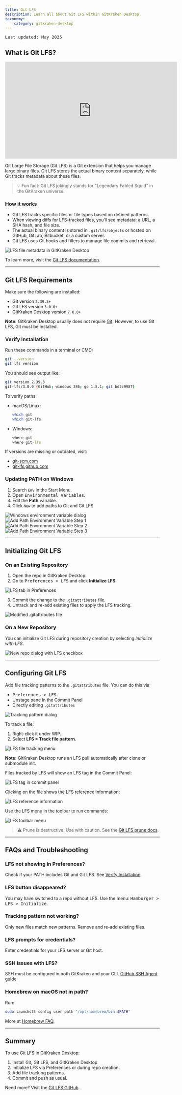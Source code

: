 ```yaml
---
title: Git LFS
description: Learn all about Git LFS within GitKraken Desktop.
taxonomy:
    category: gitkraken-desktop
---
```


<kbd>Last updated: May 2025</kbd>

## What is Git LFS?

<div class='embed-container embed-container--16-9'>
    <iframe width="560" height="315" src="https://www.youtube.com/embed/S03EEusFxoI?ecver=1" frameborder="0" allowfullscreen></iframe>
</div>

Git Large File Storage (Git LFS) is a Git extension that helps you manage large binary files. Git LFS stores the actual binary content separately, while Git tracks metadata about these files.

> 💡 Fun fact: Git LFS jokingly stands for "Legendary Fabled Squid" in the GitKraken universe.

### How it works

- Git LFS tracks specific files or file types based on defined patterns.
- When viewing diffs for LFS-tracked files, you’ll see metadata: a URL, a SHA hash, and file size.
- The actual binary content is stored in `.git/lfs/objects` or hosted on GitHub, GitLab, Bitbucket, or a custom server.
- Git LFS uses Git hooks and filters to manage file commits and retrieval.

<img src='/wp-content/uploads/lfs-ref-2025.png' srcset='/wp-content/uploads/lfs-ref-2025@2x.png 2x' class="help-center-img img-bordered" alt="LFS file metadata in GitKraken Desktop" />

To learn more, visit the [Git LFS documentation](https://github.com/git-lfs/git-lfs).

***

## Git LFS Requirements

Make sure the following are installed:

- Git version `2.39.3+`
- Git LFS version `3.0.0+`
- GitKraken Desktop version `7.0.0+`

<div class='callout callout--success'>
    <p><strong>Note:</strong> GitKraken Desktop usually does not require <a href="https://git-scm.com/">Git</a>. However, to use Git LFS, Git must be installed.</p>
</div>

### Verify Installation

Run these commands in a terminal or CMD:

```bash
git --version
git lfs version
```

You should see output like:

```bash
git version 2.39.3
git-lfs/3.0.0 (GitHub; windows 386; go 1.8.1; git bd2c9987)
```

To verify paths:

- macOS/Linux:
  ```bash
  which git
  which git-lfs
  ```
- Windows:
  ```cmd
  where git
  where git-lfs
  ```

If versions are missing or outdated, visit:

- [git-scm.com](https://git-scm.com/)
- [git-lfs.github.com](https://git-lfs.github.com/)

### Updating PATH on Windows

1. Search `Env` in the Start Menu.
2. Open <kbd>Environmental Variables</kbd>.
3. Edit the **Path** variable.
4. Click `New` to add paths to Git and Git LFS.

<img src="/wp-content/uploads/lfs-AddPathVariable-0.png" class="help-center-img img-bordered" alt="Windows environment variable dialog">

<img src="/wp-content/uploads/lfs-add-env-variable-image1-2025.png" srcset="/wp-content/uploads/lfs-add-env-variable-image1-2025@2x.png 2x" class="help-center-img img-bordered" alt="Add Path Environment Variable Step 1">

<img src="/wp-content/uploads/lfs-add-env-variable-image2-2025.png" srcset="/wp-content/uploads/lfs-add-env-variable-image2-2025@2x.png 2x" class="help-center-img img-bordered" alt="Add Path Environment Variable Step 2">

<img src="/wp-content/uploads/lfs-add-env-variable-image3-2025.png" srcset="/wp-content/uploads/lfs-add-env-variable-image3-2025@2x.png 2x" class="help-center-img img-bordered" alt="Add Path Environment Variable Step 3">

***

## Initializing Git LFS

### On an Existing Repository

1. Open the repo in GitKraken Desktop.
2. Go to <kbd>Preferences > LFS</kbd> and click **Initialize LFS**.

<img src='/wp-content/uploads/lfs-preferences-2025.png' srcset='/wp-content/uploads/lfs-preferences-2025@2x.png 2x' class="help-center-img img-bordered" alt="LFS tab in Preferences">  

3. Commit the change to the `.gitattributes` file.
4. Untrack and re-add existing files to apply the LFS tracking.

<img src='/wp-content/uploads/lfs-gitattributes-2025.png' srcset='/wp-content/uploads/lfs-gitattributes-2025@2x.png 2x' class="help-center-img img-bordered" alt="Modified .gitattributes file">  

### On a New Repository

You can initialize Git LFS during repository creation by selecting _Initialize with LFS_.

<img src='/wp-content/uploads/init-with-lfs-2025.png' srcset='/wp-content/uploads/init-with-lfs-2025@2x.png 2x' class="help-center-img img-bordered" alt="New repo dialog with LFS checkbox">  

***

## Configuring Git LFS

Add file tracking patterns to the `.gitattributes` file. You can do this via:

- <kbd>Preferences > LFS</kbd>
- Unstage pane in the Commit Panel
- Directly editing `.gitattributes`

<img src='/wp-content/uploads/lfs-tracking-patterns-2025.png' srcset='/wp-content/uploads/lfs-tracking-patterns-2025@2x.png 2x' class="help-center-img img-bordered" alt="Tracking pattern dialog">  

To track a file:

1. Right-click it under WIP.
2. Select **LFS > Track file pattern**.

<img src='/wp-content/uploads/add-tracked-file-lfs-2025.png' srcset='/wp-content/uploads/add-tracked-file-lfs-2025@2x.png 2x' class="help-center-img img-bordered" alt="LFS file tracking menu">  

<div class='callout callout--success'>
    <p><strong>Note:</strong> GitKraken Desktop runs an LFS pull automatically after clone or submodule init.</p>
</div>

Files tracked by LFS will show an LFS tag in the Commit Panel:

<img src='/wp-content/uploads/lfs-tags-2025.png' srcset='/wp-content/uploads/lfs-tags-2025@2x.png 2x' class="help-center-img img-bordered" alt="LFS tag in commit panel">

Clicking on the file shows the LFS reference information:

<img src='/wp-content/uploads/lfs-ref-2025.png' srcset='/wp-content/uploads/lfs-ref-2025@2x.png 2x' class="help-center-img img-bordered" alt="LFS reference information">

Use the LFS menu in the toolbar to run commands:

<img src='/wp-content/uploads/lfs-actions-2025.png' srcset='/wp-content/uploads/lfs-actions-2025@2x.png 2x' class="help-center-img img-bordered" alt="LFS toolbar menu">  

> ⚠️ Prune is destructive. Use with caution. See the [Git LFS prune docs](https://github.com/git-lfs/git-lfs/blob/main/docs/man/git-lfs-prune.adoc).

***

## FAQs and Troubleshooting

### LFS not showing in Preferences?
Check if your PATH includes Git and Git LFS. See [Verify Installation](#verify-installation).

### LFS button disappeared?
You may have switched to a repo without LFS. Use the menu: <kbd>Hamburger > LFS > Initialize</kbd>.

### Tracking pattern not working?
Only new files match new patterns. Remove and re-add existing files.

### LFS prompts for credentials?
Enter credentials for your LFS server or Git host.

### SSH issues with LFS?
SSH must be configured in both GitKraken and your CLI. [GitHub SSH Agent guide](https://help.github.com/articles/generating-a-new-ssh-key-and-adding-it-to-the-ssh-agent/)

### Homebrew on macOS not in path?
Run:
```bash
sudo launchctl config user path "/opt/homebrew/bin:$PATH"
```
More at [Homebrew FAQ](https://docs.brew.sh/FAQ#my-mac-apps-dont-find-usrlocalbin-utilities).

---

## Summary

To use Git LFS in GitKraken Desktop:

1. Install Git, Git LFS, and GitKraken Desktop.
2. Initialize LFS via Preferences or during repo creation.
3. Add file tracking patterns.
4. Commit and push as usual.

Need more? Visit the [Git LFS GitHub](https://github.com/git-lfs/git-lfs).

